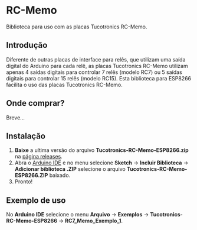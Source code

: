 # RC-Memo
Biblioteca para uso com as placas Tucotronics RC-Memo.

## Introdução
Diferente de outras placas de interface para relês, que utilizam uma saída digital do Arduino para cada relê, as placas Tucotronics RC-Memo utilizam apenas 4 saídas digitais para controlar 7 relês (modelo RC7) ou 5 saídas digitais para controlar 15 relês (modelo RC15).
Esta biblioteca para ESP8266 facilita o uso das placas Tucotronics RC-Memo.

## Onde comprar?

Breve...

## Instalação

1. **Baixe** a ultima versão do arquivo **Tucotronics-RC-Memo-ESP8266.zip** na [página releases](https://github.com/Tucotronics/RC_Memo_ESP8266/releases/latest).
2. Abra o [Arduino IDE](https://www.arduino.cc/en/main/software) e no menu selecione **Sketch** -> **Incluir Biblioteca** -> **Adicionar biblioteca .ZIP** selecione o arquivo **Tucotronics-RC-Memo-ESP8266.ZIP** baixado.
3. Pronto!

## Exemplo de uso
No **Arduino IDE** selecione o menu **Arquivo** -> **Exemplos** -> **Tucotronics-RC-Memo-ESP8266** -> **RC7_Memo_Exemplo_1**.

